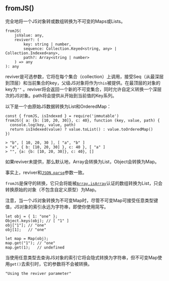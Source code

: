 ## fromJS\(\)

完全地将一个JS对象转或数组转换为不可变的Maps或Lists。

```
fromJS(
    jsValue: any,
    reviver?: (
        key: string | number,
        sequence: Collection.Keyed<string, any> | Collection.Indexed<any>,
        path?: Array<string | number>
    ) => any
): any
```

reviver是可选参数，它将在每个集合（collection）上调用，接受Seq（从最深层到顶层）和当前集合的key，父级JS对象将作为`this`被提供。在最顶层的对象的key为`""` 。reviver将会返回一个新的不可变集合，同时允许自定义转换一个深层次的JS对象。path将会提供从开始到当前值的Key系列。

以下是一个由原始JS数据转换为List和OrderedMap：

```
const { fromJS, isIndexed } = require('immutable')
fromJS({ a: {b: [10, 20, 30]}, c: 40}, function (key, value, path) {
  console.log(key, value, path)
  return isIndexed(value) ? value.toList() : value.toOrderedMap()
})
```

```
> "b", [ 10, 20, 30 ], [ "a", "b" ]
> "a", { b: [10, 20, 30] }, c: 40 }, [ "a" ]
> "", {a: {b: [10, 20, 30]}, c: 40}, []
```

如果reviver未提供，那么默认地，Array会转换为List，Object会转换为Map。

事实上，reviver和[`JSON.parse`](https://developer.mozilla.org/en-US/docs/Web/JavaScript/Reference/Global_Objects/JSON/parse#Example.3A_Using_the_reviver_parameter)参数一致。

`fromJS`是保守的转换，它只会将能被[`Array.isArray`](https://developer.mozilla.org/en-US/docs/Web/JavaScript/Reference/Global_Objects/Array/isArray)认证的数组转换为List，只会转换原始的对象（不包含自定义原型）为Map。

注意，当一个JS对象转换为不可变Map时，尽管不可变Map可接受任意类型键值，JS对象的索引永远为字符串，即使你使用简写。

```
let obj = { 1: "one" };
Object.keys(obj); // [ "1" ]
obj["1"]; // "one"
obj[1];   // "one"

let map = Map(obj);
map.get("1"); // "one"
map.get(1);   // undefined
```

当使用任意类型去查询JS对象的索引它将会隐式转换为字符串，但不可变Map使用`get()`去索引时，它的参数将不会被转换。

```
"Using the reviver parameter"
```



